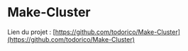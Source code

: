 # Make-Cluster

Lien du projet : [https://github.com/todorico/Make-Cluster](https://github.com/todorico/Make-Cluster)